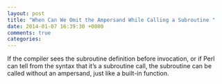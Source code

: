 ```yaml
---
layout: post
title: "When Can We Omit the Ampersand While Calling a Subroutine "
date: 2014-01-07 16:39:30 +0800
comments: true
categories: 
---
```

If the compiler sees the subroutine definition before invocation, or if Perl can tell from the syntax that it’s a subroutine call, the subroutine can be called without an ampersand, just like a built-in function.